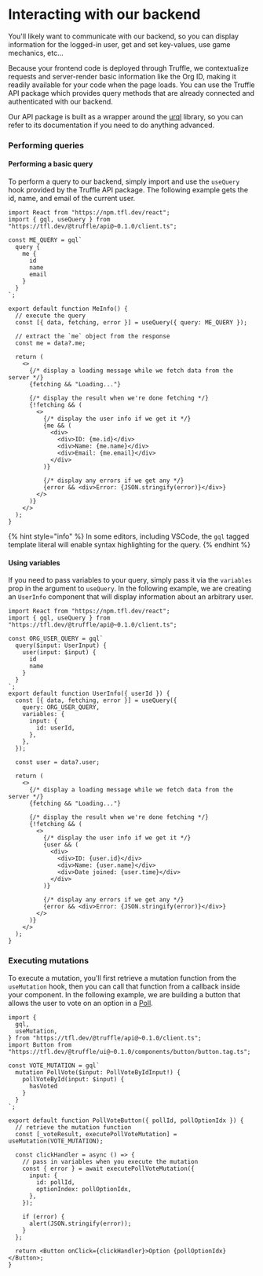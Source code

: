 # Interacting with our backend

You'll likely want to communicate with our backend, so you can display information for the logged-in user, get and set key-values, use game mechanics, etc...

Because your frontend code is deployed through Truffle, we contextualize requests and server-render basic information like the Org ID, making it readily available for your code when the page loads. You can use the Truffle API package which provides query methods that are already connected and authenticated with our backend.

Our API package is built as a wrapper around the [urql](https://formidable.com/open-source/urql/) library, so you can refer to its documentation if you need to do anything advanced.

### Performing queries

#### Performing a basic query

To perform a query to our backend, simply import and use the `useQuery` hook provided by the Truffle API package. The following example gets the id, name, and email of the current user.

```tsx
import React from "https://npm.tfl.dev/react";
import { gql, useQuery } from "https://tfl.dev/@truffle/api@~0.1.0/client.ts";

const ME_QUERY = gql`
  query {
    me {
      id
      name
      email
    }
  }
`;

export default function MeInfo() {
  // execute the query
  const [{ data, fetching, error }] = useQuery({ query: ME_QUERY });

  // extract the `me` object from the response
  const me = data?.me;

  return (
    <>
      {/* display a loading message while we fetch data from the server */}
      {fetching && "Loading..."}

      {/* display the result when we're done fetching */}
      {!fetching && (
        <>
          {/* display the user info if we get it */}
          {me && (
            <div>
              <div>ID: {me.id}</div>
              <div>Name: {me.name}</div>
              <div>Email: {me.email}</div>
            </div>
          )}

          {/* display any errors if we get any */}
          {error && <div>Error: {JSON.stringify(error)}</div>}
        </>
      )}
    </>
  );
}
```

{% hint style="info" %}
In some editors, including VSCode, the `gql` tagged template literal will enable syntax highlighting for the query.
{% endhint %}

#### Using variables

If you need to pass variables to your query, simply pass it via the `variables` prop in the argument to `useQuery`. In the following example, we are creating an `UserInfo` component that will display information about an arbitrary user.

```tsx
import React from "https://npm.tfl.dev/react";
import { gql, useQuery } from "https://tfl.dev/@truffle/api@~0.1.0/client.ts";

const ORG_USER_QUERY = gql`
  query($input: UserInput) {
    user(input: $input) {
      id
      name
    }
  }
`;
export default function UserInfo({ userId }) {
  const [{ data, fetching, error }] = useQuery({
    query: ORG_USER_QUERY,
    variables: {
      input: {
        id: userId,
      },
    },
  });

  const user = data?.user;

  return (
    <>
      {/* display a loading message while we fetch data from the server */}
      {fetching && "Loading..."}

      {/* display the result when we're done fetching */}
      {!fetching && (
        <>
          {/* display the user info if we get it */}
          {user && (
            <div>
              <div>ID: {user.id}</div>
              <div>Name: {user.name}</div>
              <div>Date joined: {user.time}</div>
            </div>
          )}

          {/* display any errors if we get any */}
          {error && <div>Error: {JSON.stringify(error)}</div>}
        </>
      )}
    </>
  );
}
```

### Executing mutations

To execute a mutation, you'll first retrieve a mutation function from the `useMutation` hook, then you can call that function from a callback inside your component. In the following example, we are building a button that allows the user to vote on an option in a [Poll](../mycelium-api/features/user-interaction/polls.md).

```tsx
import {
  gql,
  useMutation,
} from "https://tfl.dev/@truffle/api@~0.1.0/client.ts";
import Button from "https://tfl.dev/@truffle/ui@~0.1.0/components/button/button.tag.ts";

const VOTE_MUTATION = gql`
  mutation PollVote($input: PollVoteByIdInput!) {
    pollVoteById(input: $input) {
      hasVoted
    }
  }
`;

export default function PollVoteButton({ pollId, pollOptionIdx }) {
  // retrieve the mutation function
  const [_voteResult, executePollVoteMutation] = useMutation(VOTE_MUTATION);

  const clickHandler = async () => {
    // pass in variables when you execute the mutation
    const { error } = await executePollVoteMutation({
      input: {
        id: pollId,
        optionIndex: pollOptionIdx,
      },
    });

    if (error) {
      alert(JSON.stringify(error));
    }
  };

  return <Button onClick={clickHandler}>Option {pollOptionIdx}</Button>;
}
```




